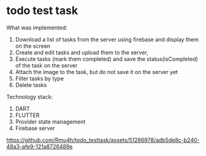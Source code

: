 # todo test task

What was implemented:
1. Download a list of tasks from the server using firebase and display them on the screen
2. Create and edit tasks and upload them to the server,
3. Execute tasks (mark them completed) and save the status(isCompleted) of the task on the server
4. Attach the image to the task, but do not save it on the server yet
5. Filter tasks by type
6. Delete tasks

Technology stack:

1. DART
2. FLUTTER
3. Provider state management
4. Firebase server


https://github.com/Rmu4h/todo_testtask/assets/51286978/adb5de8c-b240-48a3-afe9-121a8726489e

